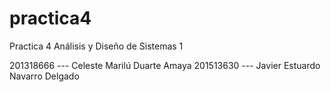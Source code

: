 # practica4
Practica 4 Análisis y Diseño de Sistemas 1

201318666 --- Celeste Marilú Duarte Amaya
201513630 --- Javier Estuardo Navarro Delgado
